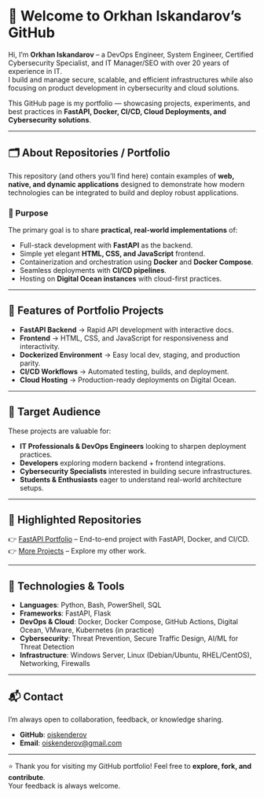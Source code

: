 # 👋 Welcome to Orkhan Iskandarov’s GitHub

Hi, I’m **Orkhan Iskandarov** – a DevOps Engineer, System Engineer, Certified Cybersecurity Specialist, and IT Manager/SEO with over 20 years of experience in IT.  
I build and manage secure, scalable, and efficient infrastructures while also focusing on product development in cybersecurity and cloud solutions.  

This GitHub page is my portfolio — showcasing projects, experiments, and best practices in **FastAPI, Docker, CI/CD, Cloud Deployments, and Cybersecurity solutions**.

---

## 🗂 About Repositories / Portfolio

This repository (and others you’ll find here) contain examples of **web, native, and dynamic applications** designed to demonstrate how modern technologies can be integrated to build and deploy robust applications.

### 🎯 Purpose
The primary goal is to share **practical, real-world implementations** of:
- Full-stack development with **FastAPI** as the backend.  
- Simple yet elegant **HTML, CSS, and JavaScript** frontend.  
- Containerization and orchestration using **Docker** and **Docker Compose**.  
- Seamless deployments with **CI/CD pipelines**.  
- Hosting on **Digital Ocean instances** with cloud-first practices.  

---

## 🚀 Features of Portfolio Projects
- **FastAPI Backend** → Rapid API development with interactive docs.  
- **Frontend** → HTML, CSS, and JavaScript for responsiveness and interactivity.  
- **Dockerized Environment** → Easy local dev, staging, and production parity.  
- **CI/CD Workflows** → Automated testing, builds, and deployment.  
- **Cloud Hosting** → Production-ready deployments on Digital Ocean.  

---

## 👥 Target Audience
These projects are valuable for:  
- **IT Professionals & DevOps Engineers** looking to sharpen deployment practices.  
- **Developers** exploring modern backend + frontend integrations.  
- **Cybersecurity Specialists** interested in building secure infrastructures.  
- **Students & Enthusiasts** eager to understand real-world architecture setups.  

---

## 📂 Highlighted Repositories
👉 [FastAPI Portfolio](https://github.com/oiskenderov/) – End-to-end project with FastAPI, Docker, and CI/CD.  
👉 [More Projects](https://github.com/oiskenderov?tab=repositories) – Explore my other work.  

---

## 🔧 Technologies & Tools
- **Languages**: Python, Bash, PowerShell, SQL  
- **Frameworks**: FastAPI, Flask  
- **DevOps & Cloud**: Docker, Docker Compose, GitHub Actions, Digital Ocean, VMware, Kubernetes (in practice)  
- **Cybersecurity**: Threat Prevention, Secure Traffic Design, AI/ML for Threat Detection  
- **Infrastructure**: Windows Server, Linux (Debian/Ubuntu, RHEL/CentOS), Networking, Firewalls  

---

## 📬 Contact
I’m always open to collaboration, feedback, or knowledge sharing.  

- **GitHub**: [oiskenderov](https://github.com/oiskenderov/)  
- **Email**: [oiskenderov@gmail.com](mailto:oiskenderov@gmail.com)  

---

⭐️ Thank you for visiting my GitHub portfolio! Feel free to **explore, fork, and contribute**.  
Your feedback is always welcome.  
